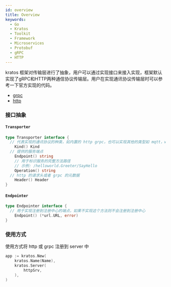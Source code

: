 ```yaml
---
id: overview
title: Overview
keywords:
  - Go
  - Kratos
  - Toolkit
  - Framework
  - Microservices
  - Protobuf
  - gRPC
  - HTTP
---
```


 kratos 框架对传输层进行了抽象，用户可以通过实现接口来接入实现，框架默认实现了gRPC和HTTP两种通信协议传输层。用户在实现通讯协议传输层时可以参考一下官方实现的代码。

- [grpc](https://github.com/go-kratos/kratos/tree/main/transport/grpc)
- [http](https://github.com/go-kratos/kratos/tree/main/transport/http)

### 接口抽象

#### `Transporter`
```go
type Transporter interface {
  // 代表实现的通讯协议的种类，如内置的 http grpc，也可以实现其他的类型如 mqtt，websocket
	Kind() Kind
  // 提供的服务端点
	Endpoint() string
	// 用于标识服务的完整方法路径
	// 示例: /helloworld.Greeter/SayHello
	Operation() string
  // http 的请求头或者 grpc 的元数据
	Header() Header
}
```
#### `Endpointer`
```go
type Endpointer interface {
  // 用于实现注册到注册中心的端点，如果不实现这个方法则不会注册到注册中心
	Endpoint() (*url.URL, error)
}
```

### 使用方式

使用方式将 http 或 grpc 注册到 server 中

```go
app := kratos.New(
	kratos.Name(Name),
	kratos.Server(
		httpSrv,
	),
)
```